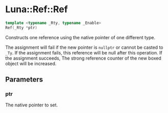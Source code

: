 # Luna::Ref::Ref

```c++
template <typename _Rty, typename _Enable>
Ref(_Rty *ptr)
```

Constructs one reference using the native pointer of one different type. 

The assignment will fail if the new pointer is `nullptr` or cannot be casted to `_Ty`. If the assignment fails, this reference will be null after this operation. If the assignment succeeds, The strong reference counter of the new boxed object will be increased. 

## Parameters
### ptr
The native pointer to set. 

